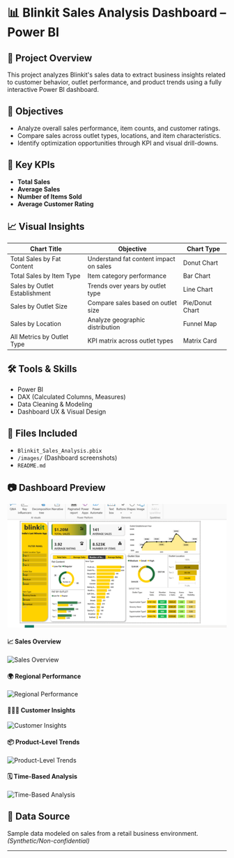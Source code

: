 # 📊 Blinkit Sales Analysis Dashboard – Power BI

## 🧩 Project Overview
This project analyzes Blinkit's sales data to extract business insights related to customer behavior, outlet performance, and product trends using a fully interactive Power BI dashboard.

## 🎯 Objectives
- Analyze overall sales performance, item counts, and customer ratings.
- Compare sales across outlet types, locations, and item characteristics.
- Identify optimization opportunities through KPI and visual drill-downs.

## 🧮 Key KPIs
- **Total Sales**
- **Average Sales**
- **Number of Items Sold**
- **Average Customer Rating**

## 📈 Visual Insights
| Chart Title                     | Objective                                                  | Chart Type          |
|-------------------------------|-------------------------------------------------------------|---------------------|
| Total Sales by Fat Content    | Understand fat content impact on sales                      | Donut Chart         |
| Total Sales by Item Type      | Item category performance                                  | Bar Chart           |
| Sales by Outlet Establishment | Trends over years by outlet type                           | Line Chart          |
| Sales by Outlet Size          | Compare sales based on outlet size                         | Pie/Donut Chart     |
| Sales by Location             | Analyze geographic distribution                            | Funnel Map          |
| All Metrics by Outlet Type    | KPI matrix across outlet types                             | Matrix Card         |

## 🛠 Tools & Skills
- Power BI
- DAX (Calculated Columns, Measures)
- Data Cleaning & Modeling
- Dashboard UX & Visual Design

## 📎 Files Included
- `Blinkit_Sales_Analysis.pbix`
- `/images/` (Dashboard screenshots)
- `README.md`

## 📷 Dashboard Preview
![Overview](Screenshot%20(448).png)

#### 📈 Sales Overview
![Sales Overview](images/Screenshot%20(449).png)

#### 🌍 Regional Performance
![Regional Performance](images/Screenshot%20(450).png)

#### 🧑‍🤝‍🧑 Customer Insights
![Customer Insights](images/Screenshot%20(451).png)

#### 📦 Product-Level Trends
![Product-Level Trends](images/Screenshot%20(452).png)

#### 🗓️ Time-Based Analysis
![Time-Based Analysis](images/Screenshot%20(453).png)

## 📄 Data Source
Sample data modeled on sales from a retail business environment. *(Synthetic/Non-confidential)*

---



